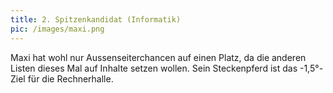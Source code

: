 ```yaml
---
title: 2. Spitzenkandidat (Informatik)
pic: /images/maxi.png
---
```


Maxi hat wohl nur Aussenseiterchancen auf einen Platz, da die anderen Listen dieses Mal auf Inhalte setzen wollen. Sein Steckenpferd ist das -1,5°-Ziel für die Rechnerhalle.

